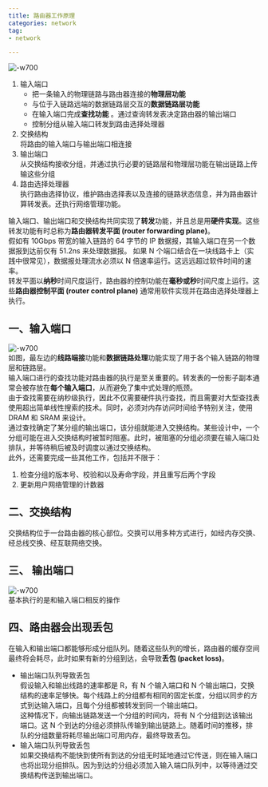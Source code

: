 ```yaml
---
title: 路由器工作原理  
categories: network  
tag:    
- network

---
```


   
![-w700](http://oda58fqub.bkt.clouddn.com/14953551342046.jpg)    

1. 输入端口    
    - 把一条输入的物理链路与路由器连接的**物理层功能**  
    - 与位于入链路远端的数据链路层交互的**数据链路层功能**  
    - 在输入端口完成**查找功能**  。通过查询转发表决定路由器的输出端口
    - 控制分组从输入端口转发到路由选择处理器
2. 交换结构    
    将路由的输入端口与输出端口相连接
3. 输出端口    
    从交换结构接收分组，并通过执行必要的链路层和物理层功能在输出链路上传输这些分组
4. 路由选择处理器  
    执行路由选择协议，维护路由选择表以及连接的链路状态信息，并为路由器计算转发表。还执行网络管理功能。  
    
输入端口、输出端口和交换结构共同实现了**转发**功能，并且总是用**硬件实现**。这些转发功能有时总称为**路由器转发平面 (router forwarding plane)**。  
假如有 10Gbps 带宽的输入链路的 64 字节的 IP 数据报，其输入端口在另一个数据报到达前仅有 51.2ns 来处理数据报。 如果 N 个端口结合在一块线路卡上（实践中很常见），数据报处理流水必须以 N 倍速率运行。这远远超过软件时间的速率。  
转发平面以**纳秒**时间尺度运行，路由器的控制功能在**毫秒或秒**时间尺度上运行。这些**路由器控制平面 (router control plane)** 通常用软件实现并在路由选择处理器上执行。  
## 一、输入端口    
![-w700](http://oda58fqub.bkt.clouddn.com/14953563483804.jpg)  
如图，最左边的**线路端接**功能和**数据链路处理**功能实现了用于各个输入链路的物理层和链路层。  
输入端口进行的查找功能对路由器的执行是至关重要的。转发表的一份影子副本通常会被存放在**每个输入端口**，从而避免了集中式处理的瓶颈。  
由于查找需要在纳秒级执行，因此不仅需要硬件执行查找，而且需要对大型查找表使用超出简单线性搜索的技术。同时，必须对内存访问时间给予特别关注，使用 DRAM 和 SRAM 来设计。  
通过查找确定了某分组的输出端口，该分组就能进入交换结构。某些设计中，一个分组可能在进入交换结构时被暂时阻塞。此时，被阻塞的分组必须要在输入端口处排队，并等待稍后被及时调度以通过交换结构。  
此外，还需要完成一些其他工作，包括并不限于：  

1. 检查分组的版本号、校验和以及寿命字段，并且重写后两个字段  
2. 更新用户网络管理的计数器  

## 二、交换结构  
交换结构位于一台路由器的核心部位。交换可以用多种方式进行，如经内存交换、经总线交换、经互联网络交换。  
## 三、 输出端口  
![-w700](http://oda58fqub.bkt.clouddn.com/14953570663552.jpg)   
基本执行的是和输入端口相反的操作  

## 四、路由器会出现丢包  
在输入和输出端口都能够形成分组队列。随着这些队列的增长，路由器的缓存空间最终将会耗尽，此时如果有新的分组到达，会导致**丢包 (packet loss)**。    

- 输出端口队列导致丢包  
    假设输入和输出线路的速率都是 R，有 N 个输入端口和 N 个输出端口，交换结构的速率足够快。每个线路上的分组都有相同的固定长度，分组以同步的方式到达输入端口，且每个分组都被转发到同一个输出端口。  
    这种情况下，向输出链路发送一个分组的时间内，将有 N 个分组到达该输出端口。这 N 个到达的分组必须排队传输到输出链路上。随着时间的推移，排队的分组数量将耗尽输出端口可用内存，最终导致丢包。  
- 输入端口队列导致丢包  
    如果交换结构不能快到使所有到达的分组无时延地通过它传送，则在输入端口也将出现分组排队。因为到达的分组必须加入输入端口队列中，以等待通过交换结构传送到输出端口。  
    
  






